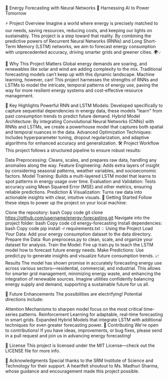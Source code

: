 </h1>🔋 Energy Forecasting with Neural Networks 🔋</h1>
Harnessing AI to Power Tomorrow

⚡️ Project Overview
Imagine a world where energy is precisely matched to our needs, saving resources, reducing costs, and keeping our lights on sustainably. This project is a step toward that reality. By combining the predictive powers of Recurrent Neural Networks (RNNs) and Long Short-Term Memory (LSTM) networks, we aim to forecast energy consumption with unprecedented accuracy, driving smarter grids and greener cities. 🌍💡

🎯 Why This Project Matters
Global energy demands are soaring, and renewables like solar and wind are adding complexity to the mix. Traditional forecasting models can’t keep up with this dynamic landscape. Machine learning, however, can! This project harnesses the strengths of RNNs and LSTMs to model the intricate, temporal patterns of energy use, paving the way for more resilient energy systems and cost-effective resource management.

🌟 Key Highlights
Powerful RNN and LSTM Models: Developed specifically to capture sequential dependencies in energy data, these models "learn" from past consumption trends to predict future demand.
Hybrid Model Architecture: By integrating Convolutional Neural Networks (CNNs) with RNNs and LSTMs, we create a powerhouse model that captures both spatial and temporal nuances in the data.
Advanced Optimization Techniques: Includes hyperparameter tuning, dropout regularization, and adaptive algorithms for enhanced accuracy and generalization.
🛠 Project Workflow
This project follows a structured pipeline to ensure robust results:

Data Preprocessing: Cleans, scales, and prepares raw data, handling any anomalies along the way.
Feature Engineering: Adds extra layers of insight by considering seasonal patterns, weather variables, and socioeconomic factors.
Model Training: Builds a multi-layered LSTM model that learns to spot patterns in energy usage over time.
Evaluation and Validation: Tests accuracy using Mean Squared Error (MSE) and other metrics, ensuring reliable predictions.
Prediction & Visualization: Turns raw data into actionable insights with clear, intuitive visuals.
🚀 Getting Started
Follow these steps to power up the project on your local machine:

Clone the repository:
bash
Copy code
git clone https://github.com/username/energy-forecasting.git
Navigate into the project folder:
bash
Copy code
cd energy-forecasting
Install dependencies:
bash
Copy code
pip install -r requirements.txt
💡 Using the Project
Load Your Data: Add your energy consumption dataset to the data directory.
Prepare the Data: Run preprocess.py to clean, scale, and organize your dataset for analysis.
Train the Model: Fire up train.py to teach the LSTM model how to forecast future energy needs.
Make Predictions: Use predict.py to generate insights and visualize future consumption trends.
📈 Results
The model has shown promise in accurately forecasting energy use across various sectors—residential, commercial, and industrial. This allows for smarter grid management, minimizing energy waste, and enhancing the integration of renewable sources. Imagine utilities confidently balancing energy supply and demand, supporting a sustainable future for us all.

🚀 Future Enhancements
The possibilities are electrifying! Potential directions include:

Attention Mechanisms to sharpen model focus on the most critical time-series patterns.
Reinforcement Learning for adaptable, real-time forecasting in smart grids.
Expanded Hybrid Models that integrate LSTM with additional techniques for even greater forecasting power.
🤝 Contributing
We're open to contributions! If you have ideas, improvements, or bug fixes, please send in a pull request and join us in advancing energy forecasting!

📜 License
This project is licensed under the MIT License—check out the LICENSE file for more info.

🙏 Acknowledgments
Special thanks to the SRM Institute of Science and Technology for their support. A heartfelt shoutout to Ms. Madhuri Sharma, whose guidance and encouragement made this project possible.
